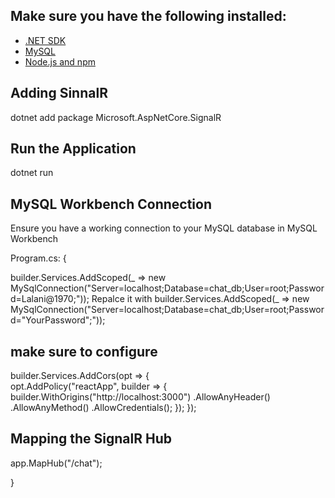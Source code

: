 ## Make sure you have the following installed:

- [.NET SDK](https://dotnet.microsoft.com/download)
- [MySQL](https://www.mysql.com/downloads/)
- [Node.js and npm](https://nodejs.org/en/download/)


## Adding SinnalR

dotnet add package Microsoft.AspNetCore.SignalR

## Run the Application

dotnet run

## MySQL Workbench Connection
Ensure you have a working connection to your MySQL database in MySQL Workbench

Program.cs: {

builder.Services.AddScoped<MySqlConnection>(_ => new MySqlConnection("Server=localhost;Database=chat_db;User=root;Password=Lalani@1970;"));
Repalce it with 
builder.Services.AddScoped<MySqlConnection>(_ => new MySqlConnection("Server=localhost;Database=chat_db;User=root;Password="YourPassword";"));

## make sure to configure

builder.Services.AddCors(opt =>
{   
    opt.AddPolicy("reactApp", builder =>
    {
        builder.WithOrigins("http://localhost:3000")
            .AllowAnyHeader()
            .AllowAnyMethod()
            .AllowCredentials();
    });
});


## Mapping the SignalR Hub
app.MapHub<ChatHub>("/chat");

}
